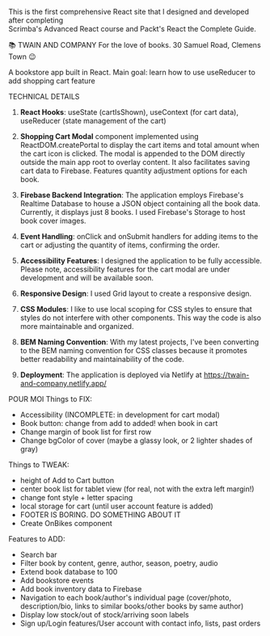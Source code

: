 
This is the first comprehensive React site that I designed and developed after completing  
Scrimba's Advanced React course and Packt's React the Complete Guide.

📚 TWAIN AND COMPANY 
For the love of books.
30 Samuel Road, Clemens Town  😉

A bookstore app built in React. 
Main goal: learn how to use useReducer to add shopping cart feature

TECHNICAL DETAILS

1. **React Hooks**: useState (cartIsShown), useContext (for cart data), useReducer (state management of the cart)

2. **Shopping Cart Modal** component implemented using ReactDOM.createPortal to display the cart items and total amount when the cart icon is clicked. The modal is appended to the DOM directly outside the main app root to overlay content. It also facilitates saving cart data to Firebase. Features quantity adjustment options for each book. 

3. **Firebase Backend Integration**: The application employs Firebase's Realtime Database to house a JSON object containing all the book data. Currently, it displays just 8 books. I used Firebase's Storage to host book cover images.

4. **Event Handling**:  onClick and onSubmit handlers for adding items to the cart or adjusting the quantity of items, confirming the order.

5. **Accessibility Features**: I designed the application to be fully accessible. Please note, accessibility features for the cart modal are under development and will be available soon.

6. **Responsive Design**: I used Grid layout to create a responsive design.

7. **CSS Modules**: I like to use local scoping for CSS styles to ensure that styles do not interfere with other components. This way the code is also more maintainable and organized. 

8. **BEM Naming Convention**: With my latest projects, I've been converting to the BEM naming convention for CSS classes because it promotes better readability and maintainability of the code.

9. **Deployment**: The application is deployed via Netlify at https://twain-and-company.netlify.app/



POUR MOI
Things to FIX:
- Accessibility (INCOMPLETE: in development for cart modal)
- Book button: change from add to added! when book in cart
- Change margin of book list for first row
- Change bgColor of cover (maybe a glassy look, or 2 lighter shades of gray)

Things to TWEAK:
- height of Add to Cart button
- center book list for tablet view (for real, not with the extra left margin!)
- change font style + letter spacing
- local storage for cart (until user account feature is added)
- FOOTER IS BORING. DO SOMETHING ABOUT IT
- Create OnBikes component

Features to ADD:
- Search bar
- Filter book by content, genre, author, season, poetry, audio
- Extend book database to 100
- Add bookstore events
- Add book inventory data to Firebase
- Navigation to each book/author's individual page (cover/photo, description/bio, 
links to similar books/other books by same author)
- Display low stock/out of stock/arriving soon labels
- Sign up/Login features/User account with contact info, lists, past orders